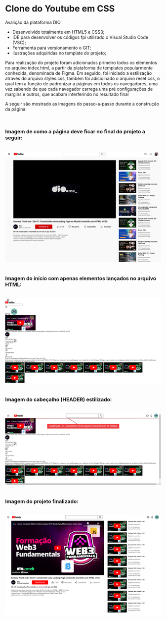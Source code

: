 # Clone do Youtube em CSS

Avalição da plataforma DIO

* Desenvolvido totalmente em HTML5 e CSS3;
* IDE para desenvolver os códigos fpi utilizado o Visual Studio Code (VSC);
* Ferramenta para versionamento o GIT;
* Ilustrações adquiridas no template do projeto;

<p>Para realização do projeto foram adicionados primeiro todos os elementos no arquivo index.html, a partir da plataforma de templates popularmente conhecida, denominada de Figma.
Em seguido, foi iniciado a estilização através do arquivo styles.css, também foi adicioinado o arquivo reset.css, o qual tem a função de padronizar a páginas em todos os navegadores, uma vez sabendo de que cada navegador carrega uma pré configurações de margins e outros, que acabam interferindo no resultado final</p>

<p>A seguir são mostrado as imagens do passo-a-passo durante a construção da página:</p>

</br>

<div>
  <h3>Imagem de como a página deve ficar no final do projeto a seguir:</h3>
</div>
</br>
<div align="center">
  <img src="https://github.com/mateuslph/clone-youtube-dio/blob/main/imgs/desafio-proposto-dio.png"></img>
</div>
</br>
<div>
  <h3>Imagem do início com apenas elementos lançados no arquivo HTML:</h3>
</div>
</br>
<div align="center">
  <img src="https://github.com/mateuslph/clone-youtube-dio/blob/main/imgs/clone-youtube-so-html.png"></img>
</div>
</br>
<div>
  <h3>Imagem do cabeçalho (HEADER) estilizado:</h3>
</div>
</br>
<div align="center">
  <img src="https://github.com/mateuslph/clone-youtube-dio/blob/main/imgs/clone-youtube-cabecalho-estilizado.png"></img>
</div>
</br>
<div>
  <h3>Imagem do projeto finalizado:</h3>
</div>
</br>
<div align="center">
  <img src="https://github.com/mateuslph/clone-youtube-dio/blob/main/imgs/clone-youtube-dio-final.png"></img>
</div>
